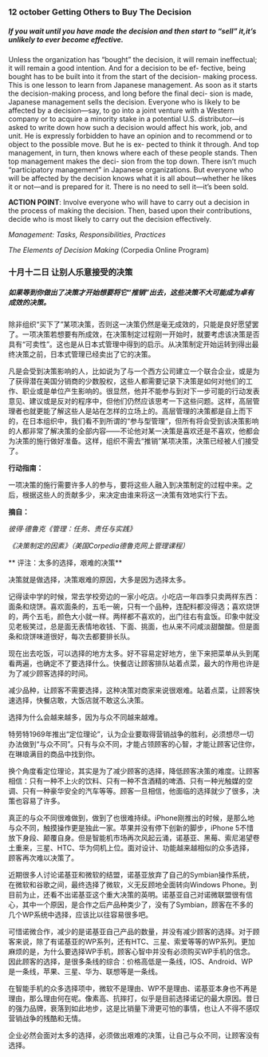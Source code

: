 
### 12 october Getting Others to Buy The Decision

##### If you wait until you have made the decision and then start to “sell” it,it’s unlikely to ever become effective.

Unless the organization has “bought” the decision, it will remain ineffectual; it will remain a good intention. And for a decision to be ef- fective, being bought has to be built into it from the start of the decision- making process. This is one lesson to learn from Japanese management. As soon as it starts the decision-making process, and long before the final deci- sion is made, Japanese management sells the decision.
Everyone who is likely to be affected by a decision—say, to go into a joint venture with a Western company or to acquire a minority stake in a potential U.S. distributor—is asked to write down how such a decision would affect his work, job, and unit. He is expressly forbidden to have an opinion and to recommend or to object to the possible move. But he is ex- pected to think it through. And top management, in turn, then knows where each of these people stands. Then top management makes the deci- sion from the top down. There isn’t much “participatory management” in Japanese organizations. But everyone who will be affected by the decision knows what it is all about—whether he likes it or not—and is prepared for it. There is no need to sell it—it’s been sold.

**ACTION POINT**: Involve everyone who will have to carry out a decision in the process of making the decision. Then, based upon their contributions, decide who is most likely to carry out the decision effectively.

*Management: Tasks, Responsibilities, Practices*
 
*The Elements of Decision Making* (Corpedia Online Program)

### 十月十二日 让别人乐意接受的决策

##### 如果等到你做出了决策才开始想要将它“推销”出去，这些决策不大可能成为卓有成效的决策。

除非组织“买下了”某项决策，否则这一决策仍然是毫无成效的，只能是良好愿望罢了。一项决策若想要有所成效，在决策制定过程刚一开始时，就要考虑该决策是否具有“可卖性”。这也是从日本式管理中得到的启示。从决策制定开始运转到得出最终决策之前，日本式管理已经卖出了它的决策。

凡是会受到决策影响的人，比如说为了与一个西方公司建立一个联合企业，或是为了获得潜在美国分销商的少数股权，这些人都需要记录下决策是如何对他们的工作、职业或是单位产生影响的。很显然，他并不能参与到对下一步可能的行动发表意见、建议或是反对的程序中，但他们仍然应该思考一下这些问题。这样，高层管理者也就更能了解这些人是站在怎样的立场上的。高层管理的决策都是自上而下的，在日本组织中，我们看不到所谓的“参与型管理”，但所有将会受到该决策影响的人都非常了解决策的全部内容——不论他对某一决策是喜欢还是不喜欢，他都会为决策的施行做好准备。这样，组织不需去“推销”某项决策，决策已经被人们接受了。


**行动指南：**

一项决策的施行需要许多人的参与，要将这些人融入到决策制定的过程中来。之后，根据这些人的贡献多少，来决定由谁来将这一决策有效地实行下去。

**摘自：**

*彼得·德鲁克《管理：任务、责任与实践》*

*《决策制定的因素》（美国Corpedia德鲁克网上管理课程）*

** 评注：太多的选择，艰难的决策**

决策就是做选择，决策艰难的原因，大多是因为选择太多。

记得读中学的时候，常去学校旁边的一家小吃店。小吃店一年四季只卖两样东西：面条和烧饼。喜欢面条的，五毛一碗，只有一个品种，连配料都没得选；喜欢烧饼的，两个五毛，颜色大小就一样。两样都不喜欢的，出门往右有盒饭。印象中就没见老板笑过，总是面无表情地收钱、下面、挑面，也从来不问咸淡甜酸酸。但是面条和烧饼味道很好，每次去都要排长队。

现在出去吃饭，可以选择的地方太多。好不容易定好地方，坐下来把菜单从头到尾看两遍，也确定不了要选择什么。快餐店让顾客排队站着点菜，最大的作用也许是为了减少顾客选择的时间。

减少品种，让顾客不需要选择，这种决策对商家来说很艰难。站着点菜，让顾客快速选择，快餐店敢，大饭店就不敢这么决策。

选择为什么会越来越多，因为与众不同越来越难。

特劳特1969年推出“定位理论”，认为企业要取得营销战争的胜利，必须想尽一切办法做到“与众不同”。只有与众不同，才能占领顾客的心智，才能让顾客记住你，在琳琅满目的商品中找到你。

换个角度看定位理论，其实是为了减少顾客的选择，降低顾客决策的难度。让顾客相信：只有一种不上火的饮料、只有一种不含酒精的啤酒、只有一种光触媒的空调、只有一种豪华安全的汽车等等。顾客一旦相信，他面临的选择就少了很多，决策也容易了许多。

真正的与众不同很难做到，做到了也很难持续。iPhone刚推出的时候，是那么地与众不同，触摸操作更是独此一家。苹果并没有停下创新的脚步，iPhone 5不惜放下身段、颠覆自身。但是智能机市场再次风起云涌，诺基亚、黑莓、索尼渴望卷土重来，三星、HTC、华为伺机上位。面对设计、功能越来越相似的众多选择，顾客再次难以决策了。

近期很多人讨论诺基亚和微软的结盟，诺基亚放弃了自己的Symbian操作系统，在微软和谷歌之间，最终选择了微软，义无反顾地全面转向Windows Phone。到目前为止，还看不出诺基亚这个重大决策的英明。诺基亚自己对诺微联盟很有信心，其中一个原因，是合作之后产品种类少了，没有了Symbian，顾客在不多的几个WP系统中选择，应该比以往容易很多吧。

可惜诺微合作，减少的是诺基亚自己产品的数量，并没有减少顾客的选择。对于顾客来说，除了有诺基亚的WP系列，还有HTC、三星、索爱等等的WP系列。更加麻烦的是，为什么要选择WP手机，顾客心智中并没有必须购买WP手机的信念。因此顾客的选择，是很多条线的综合：价格高低是一条线，IOS、Android、WP是一条线，苹果、三星、华为、联想等是一条线。

在智能手机的众多选择项中，微软不是理由、WP不是理由、诺基亚本身也不再是理由，那么理由何在呢。像素高、抗摔打，似乎是目前选择诺记的最大原因。昔日的强力品牌，衰落到如此地步，这是比销量下滑更可怕的事情，也让人不得不感叹营销战争的残酷和无情。

企业必然会面对太多的选择，必须做出艰难的决策，让自己与众不同，让顾客没有选择。
